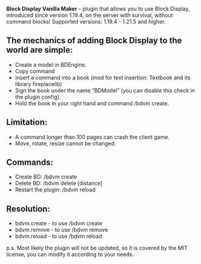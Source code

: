 __Block Display Vanilla Maker__ - plugin that allows you to use Block Display, introduced since version 1.19.4, on the server with survival, without command blocks! Supported versions: 1.19.4 - 1.21.5 and higher.

## The mechanics of adding Block Display to the world are simple:
- Create a model in BDEngine.
- Copy command
- Insert a command into a book (mod for text insertion: Textbook and its library fireplacelib)
- Sign the book under the name “BDModel” (you can disable this check in the plugin config).
- Hold the book in your right hand and command /bdvm create.

## Limitation:
- A command longer than 100 pages can crash the client game.
- Move, rotate, resize cannot be changed.

## Commands:
- Create BD: /bdvm create
- Delete BD: /bdvm delete [distance]
- Restart the plugin: /bdvm reload

## Resolution:
- bdvm.create - to use /bdvm create
- bdvm.remove - to use /bdvm remove
- bdvm.reload - to use /bdvm reload

p.s. Most likely the plugin will not be updated, so it is covered by the MIT license, you can modify it according to your needs.
